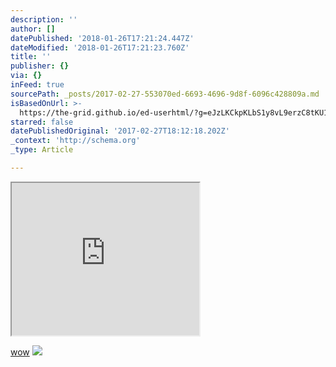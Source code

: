 ```yaml
---
description: ''
author: []
datePublished: '2018-01-26T17:21:24.447Z'
dateModified: '2018-01-26T17:21:23.760Z'
title: ''
publisher: {}
via: {}
inFeed: true
sourcePath: _posts/2017-02-27-553070ed-6693-4696-9d8f-6096c428809a.md
isBasedOnUrl: >-
  https://the-grid.github.io/ed-userhtml/?g=eJzLKCkpKLbS1y8vL9erzC8tKU1K1UvOz9VPzU1KTdFP8c13MQrycvb1S7fPySwusQ3wCSnXtfQNrTJzCzM09XMKtigxNIgIc3QryjbL9_BO8TYAAJHvGx0
starred: false
datePublishedOriginal: '2017-02-27T18:12:18.202Z'
_context: 'http://schema.org'
_type: Article

---
```

<iframe src="https://the-grid.github.io/ed-userhtml/?g=eJzLKCkpKLbS1y8vL9erzC8tKU1K1UvOz9VPzU1KTdFP8c13MQrycvb1S7fPySwusQ3wCSnXtfQNrTJzCzM09XMKtigxNIgIc3QryjbL9_BO8TYAAJHvGx0" height="244" style=""></iframe>

[wow][0]
![](https://the-grid-user-content.s3-us-west-2.amazonaws.com/772e6984-009b-4448-b4f5-c100d18f276e.jpg)

[0]: https://www.youtube.com/embed/dMoD2RJCMNg?list=PLTw-9MUz6FV15NBS8t10XVAFrk6oHKdK0